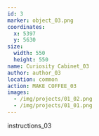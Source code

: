 ```yaml
---
id: 3
marker: object_03.png
coordinates:
  x: 5397
  y: 5630
size:
  width: 550
  height: 550
name: Curiosity Cabinet_03
author: author_03
location: common
action: MAKE COFFEE_03
images:
  - /img/projects/01_02.png
  - /img/projects/01_01.png
---
```


instructions_03
